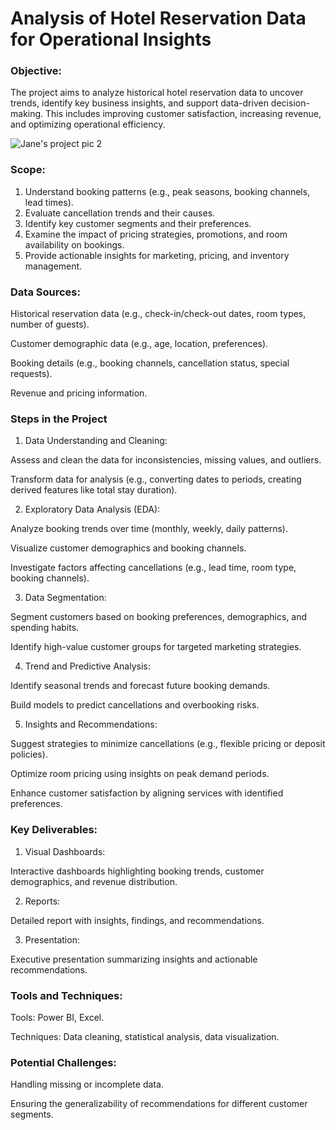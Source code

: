 # Analysis of Hotel Reservation Data for Operational Insights

### Objective:

The project aims to analyze historical hotel reservation data to uncover trends, identify key business insights, and support data-driven decision-making. This includes improving customer satisfaction, increasing revenue, and optimizing operational efficiency.



![Jane's project pic 2](https://github.com/user-attachments/assets/309b417b-17f8-42cb-afdd-7928967005b7)

### Scope:

1. Understand booking patterns (e.g., peak seasons, booking channels, lead times).
2. Evaluate cancellation trends and their causes.
3. Identify key customer segments and their preferences.
4. Examine the impact of pricing strategies, promotions, and room availability on bookings.
5. Provide actionable insights for marketing, pricing, and inventory management.


### Data Sources:

Historical reservation data (e.g., check-in/check-out dates, room types, number of guests).

Customer demographic data (e.g., age, location, preferences).

Booking details (e.g., booking channels, cancellation status, special requests).

Revenue and pricing information.


### Steps in the Project

1. Data Understanding and Cleaning:

Assess and clean the data for inconsistencies, missing values, and outliers.

Transform data for analysis (e.g., converting dates to periods, creating derived features like total stay duration).

2. Exploratory Data Analysis (EDA):

Analyze booking trends over time (monthly, weekly, daily patterns).

Visualize customer demographics and booking channels.

Investigate factors affecting cancellations (e.g., lead time, room type, booking channels).

3. Data Segmentation:

Segment customers based on booking preferences, demographics, and spending habits.

Identify high-value customer groups for targeted marketing strategies.

4. Trend and Predictive Analysis:

Identify seasonal trends and forecast future booking demands.

Build models to predict cancellations and overbooking risks.

5. Insights and Recommendations:

Suggest strategies to minimize cancellations (e.g., flexible pricing or deposit policies).

Optimize room pricing using insights on peak demand periods.

Enhance customer satisfaction by aligning services with identified preferences.


### Key Deliverables:

1. Visual Dashboards:

Interactive dashboards highlighting booking trends, customer demographics, and revenue distribution.

2. Reports:

Detailed report with insights, findings, and recommendations.

3. Presentation:

Executive presentation summarizing insights and actionable recommendations.


### Tools and Techniques:

Tools: Power BI, Excel.

Techniques: Data cleaning, statistical analysis, data visualization.


### Potential Challenges:

Handling missing or incomplete data.

Ensuring the generalizability of recommendations for different customer segments.




